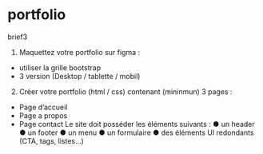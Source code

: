 # portfolio
 brief3
 1. Maquettez votre portfolio sur figma :
- utiliser la grille bootstrap
- 3 version (Desktop / tablette / mobil)
2. Créer votre portfolio (html / css) contenant (mininmun) 3 pages :
- Page d’accueil
- Page a propos
- Page contact
Le site doit posséder les éléments suivants :
● un header
● un footer
● un menu
● un formulaire
● des éléments UI redondants (CTA, tags, listes...)

